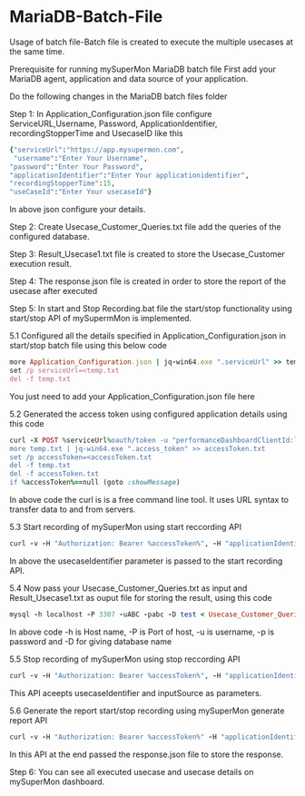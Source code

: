 # MariaDB-Batch-File
Usage of batch file-Batch file is created to execute the multiple usecases at the same time. 

Prerequisite for running  mySuperMon MariaDB batch file
First add your MariaDB agent, application and data source of your application.

Do the following changes in the MariaDB batch files folder

Step 1: In Application_Configuration.json file configure ServiceURL,Username, Password, ApplicationIdentifier, recordingStopperTime and UsecaseID like this
```ruby
{"serviceUrl":"https://app.mysupermon.com",
 "username":"Enter Your Username", 
"password":"Enter Your Password", 
"applicationIdentifier":"Enter Your applicationidentifier", 
"recordingStopperTime":15,
"useCaseId":"Enter Your usecaseId"}
```

In above json configure your details. 
 
Step 2: Create Usecase_Customer_Queries.txt file add the queries of the configured database.

Step 3: Result_Usecase1.txt file is created to store the Usecase_Customer execution result.

Step 4: The response.json file is created in order to store the report of the usecase after executed

Step 5: In start and Stop Recording.bat file the start/stop functionality using start/stop API of mySupermMon is implemented.

5.1 Configured all the details specified in Application_Configuration.json in start/stop batch file using this below code
```ruby
more Application_Configuration.json | jq-win64.exe ".serviceUrl" >> temp.txt
set /p serviceUrl=<temp.txt
del -f temp.txt
```
You just need to add your Application_Configuration.json file here

5.2 Generated the access token using configured application details using this code
```ruby
curl -X POST %serviceUrl%oauth/token -u "performanceDashboardClientId:ljknsqy9tp6123" -d "grant_type=password" -d "username=%username%" -d "password=%password%" >> temp.txt
more temp.txt | jq-win64.exe ".access_token" >> accessToken.txt
set /p accessToken=<accessToken.txt
del -f temp.txt
del -f accessToken.txt
if %accessToken%==null (goto :showMessage)
```
In above code the curl is is a free command line tool. It uses URL syntax to transfer data to and from servers.

5.3 Start recording of mySuperMon using start reccording API 
```ruby
curl -v -H "Authorization: Bearer %accessToken%", -H "applicationIdentifier:%applicationIdentifier%" -X GET %serviceUrl%devaten/data/startRecording?usecaseIdentifier="Signup"
```
In above the usecaseIdentifier parameter is passed to the start recording API. 


5.4 Now pass your Usecase_Customer_Queries.txt as input and Result_Usecase1.txt as ouput file for storing the result, using this code
```ruby
mysql -h localhost -P 3307 -uABC -pabc -D test < Usecase_Customer_Queries.txt > Result_Usecase1.txt
```
In above code -h is Host name, -P is Port of host, -u is username, -p is password and -D for giving database name

5.5 Stop recording of mySuperMon using stop reccording API 
```ruby
curl -v -H "Authorization: Bearer %accessToken%", -H "applicationIdentifier:%applicationIdentifier%" -X GET %serviceUrl%devaten/data/stopRecording?usecaseIdentifier="Signup&inputSource=batFile"
```

This API aceepts usecaseIdentifier and inputSource as parameters.

5.6 Generate the report start/stop recording using mySuperMon generate report API 
```ruby
curl -v -H "Authorization: Bearer %accessToken%" -H "applicationIdentifier:%applicationIdentifier%" -X GET %serviceUrl%devaten/data/generateReport >> response.json
 ```
In this API at the end passed the response.json file to store the response.

Step 6: You can see all executed usecase and usecase details on mySuperMon dashboard.





 
 

 
